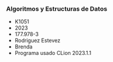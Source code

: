 ### Algoritmos y Estructuras de Datos

+ K1051
+ 2023
+ 177.978-3
+ Rodriguez Estevez
+ Brenda
+ Programa usado CLion 2023.1.1
